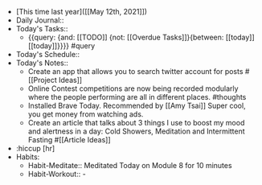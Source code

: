 - [This time last year]([[May 12th, 2021]])
- Daily Journal::
- Today's Tasks::
    - {{query: {and: [[TODO]] {not: [[Overdue Tasks]]}{between: [[today]] [[today]]}}}} #query
- Today's Schedule::
- Today's Notes::
    - Create an app that allows you to search twitter account for posts #[[Project Ideas]]
    - Online Contest competitions are now being recorded modularly where the people performing are all in different places. #thoughts
    - Installed Brave Today. Recommended by [[Amy Tsai]] Super cool, you get money from watching ads. 
    - Create an article that talks about 3 things I use to boost my mood and alertness in a day: Cold Showers, Meditation and Intermittent Fasting #[[Article Ideas]]
- :hiccup [hr]
- Habits: 
    - Habit-Meditate:: Meditated Today on Module 8 for 10 minutes
    - Habit-Workout:: -
